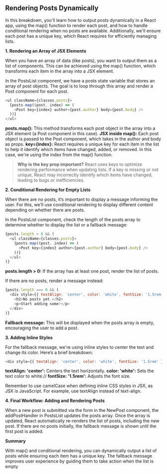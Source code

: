 ## Rendering Posts Dynamically

In this breakdown, you'll learn how to output posts dynamically in a React app, using the map() function to render each post, and how to handle conditional rendering when no posts are available. Additionally, we'll ensure each post has a unique key, which React requires for efficiently managing lists.

**1. Rendering an Array of JSX Elements**

When you have an array of data (like posts), you want to output them as a list of components. This can be achieved using the map() function, which transforms each item in the array into a JSX element.

In the PostsList component, we have a posts state variable that stores an array of post objects. The goal is to loop through this array and render a Post component for each post.

```js
<ul className={classes.posts}>
  {posts.map((post, index) => (
    <Post key={index} author={post.author} body={post.body} />
  ))}
</ul>
```
**posts.map():** This method transforms each post object in the array into a JSX element (a Post component in this case).
**JSX inside map():** Each post object is passed to the Post component, which takes in the author and body as props.
**key={index}:** React requires a unique key for each item in the list to help it identify which items have changed, added, or removed. In this case, we're using the index from the map() function.

> **Why is the key prop important?** React uses keys to optimize rendering performance when updating lists. If a key is missing or not unique, React may incorrectly identify which items have changed, leading to bugs or inefficiencies.

**2. Conditional Rendering for Empty Lists**

When there are no posts, it’s important to display a message informing the user. For this, we’ll use conditional rendering to display different content depending on whether there are posts.

In the PostsList component, check the length of the posts array to determine whether to display the list or a fallback message:

```js
{posts.length > 0 && (
  <ul className={classes.posts}>
    {posts.map((post, index) => (
      <Post key={index} author={post.author} body={post.body} />
    ))}
  </ul>
)}
```

**posts.length > 0:** If the array has at least one post, render the list of posts.

If there are no posts, render a message instead:

```js
{posts.length === 0 && (
  <div style={{ textAlign: 'center', color: 'white', fontSize: '1.5rem' }}>
    <h2>No posts yet.</h2>
    <p>Start adding some!</p>
  </div>
)}
```

**Fallback message:** This will be displayed when the posts array is empty, encouraging the user to add a post.

**3. Adding Inline Styles**

For the fallback message, we're using inline styles to center the text and change its color. Here’s a brief breakdown:

```js
<div style={{ textAlign: 'center', color: 'white', fontSize: '1.5rem' }}>
```
**textAlign: 'center':** Centers the text horizontally.
**color: 'white':**  Sets the text color to white.//
**fontSize: '1.5rem':** Adjusts the font size.

Remember to use camelCase when defining inline CSS styles in JSX, as JSX is JavaScript. For example, use textAlign instead of text-align.

**4. Final Workflow: Adding and Rendering Posts**

When a new post is submitted via the form in the NewPost component, the addPostHandler in PostsList updates the posts array. Once the array is updated, React automatically re-renders the list of posts, including the new post. If there are no posts initially, the fallback message is shown until the first post is added.

**Summary**

With map() and conditional rendering, you can dynamically output a list of posts while ensuring each item has a unique key. The fallback message improves user experience by guiding them to take action when the list is empty